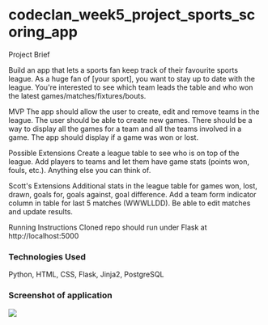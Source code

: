 # codeclan_week5_project_sports_scoring_app

Project Brief

Build an app that lets a sports fan keep track of their favourite sports league.
As a huge fan of [your sport], you want to stay up to date with the league.
You're interested to see which team leads the table and who won the latest games/matches/fixtures/bouts.

MVP
The app should allow the user to create, edit and remove teams in the league.
The user should be able to create new games.
There should be a way to display all the games for a team and all the teams involved in a game.
The app should display if a game was won or lost.

Possible Extensions
Create a league table to see who is on top of the league.
Add players to teams and let them have game stats (points won, fouls, etc.).
Anything else you can think of.

Scott's Extensions
Additional stats in the league table for games won, lost, drawn, goals for, goals against, goal difference.
Add a team form indicator column in table for last 5 matches (WWWLLDD).
Be able to edit matches and update results.

Running Instructions
Cloned repo should run under Flask at http://localhost:5000

<h3>Technologies Used</h3>
Python, HTML, CSS, Flask, Jinja2, PostgreSQL

<h3>Screenshot of application</h3>

<img src="codeclan_week5_project_sports_scoring_app/raw/main/sports_scoring_app/app/static/images/screenshot-start-page.png">


